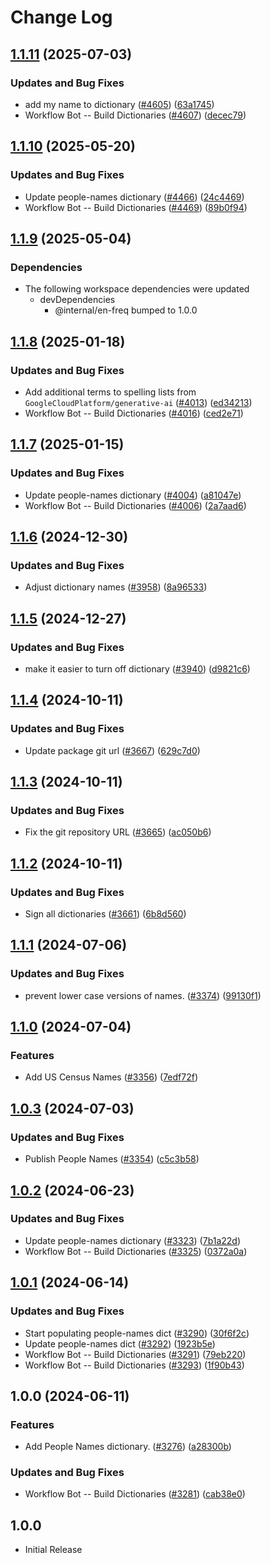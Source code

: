 # Change Log

## [1.1.11](https://github.com/streetsidesoftware/cspell-dicts/compare/@cspell/dict-people-names@1.1.10...@cspell/dict-people-names@1.1.11) (2025-07-03)


### Updates and Bug Fixes

* add my name to dictionary ([#4605](https://github.com/streetsidesoftware/cspell-dicts/issues/4605)) ([63a1745](https://github.com/streetsidesoftware/cspell-dicts/commit/63a1745dd4abc09bb63ee8f3d80c5f2672612829))
* Workflow Bot -- Build Dictionaries ([#4607](https://github.com/streetsidesoftware/cspell-dicts/issues/4607)) ([decec79](https://github.com/streetsidesoftware/cspell-dicts/commit/decec79ddbb8e6782241ede6ee8bbeb9702ab5ab))

## [1.1.10](https://github.com/streetsidesoftware/cspell-dicts/compare/@cspell/dict-people-names@1.1.9...@cspell/dict-people-names@1.1.10) (2025-05-20)


### Updates and Bug Fixes

* Update people-names dictionary ([#4466](https://github.com/streetsidesoftware/cspell-dicts/issues/4466)) ([24c4469](https://github.com/streetsidesoftware/cspell-dicts/commit/24c446930c8d238c1e98f373fd5e8d69896520ab))
* Workflow Bot -- Build Dictionaries ([#4469](https://github.com/streetsidesoftware/cspell-dicts/issues/4469)) ([89b0f94](https://github.com/streetsidesoftware/cspell-dicts/commit/89b0f9471aff20ceaa44279cc586b7b1c038af97))

## [1.1.9](https://github.com/streetsidesoftware/cspell-dicts/compare/@cspell/dict-people-names@1.1.8...@cspell/dict-people-names@1.1.9) (2025-05-04)


### Dependencies

* The following workspace dependencies were updated
  * devDependencies
    * @internal/en-freq bumped to 1.0.0

## [1.1.8](https://github.com/streetsidesoftware/cspell-dicts/compare/@cspell/dict-people-names@1.1.7...@cspell/dict-people-names@1.1.8) (2025-01-18)


### Updates and Bug Fixes

* Add additional terms to spelling lists from `GoogleCloudPlatform/generative-ai` ([#4013](https://github.com/streetsidesoftware/cspell-dicts/issues/4013)) ([ed34213](https://github.com/streetsidesoftware/cspell-dicts/commit/ed342139c37a50c7fd35ea6b15e54947076686c7))
* Workflow Bot -- Build Dictionaries ([#4016](https://github.com/streetsidesoftware/cspell-dicts/issues/4016)) ([ced2e71](https://github.com/streetsidesoftware/cspell-dicts/commit/ced2e7193013a4011555a690171431d4cab6734f))

## [1.1.7](https://github.com/streetsidesoftware/cspell-dicts/compare/@cspell/dict-people-names@1.1.6...@cspell/dict-people-names@1.1.7) (2025-01-15)


### Updates and Bug Fixes

* Update people-names dictionary ([#4004](https://github.com/streetsidesoftware/cspell-dicts/issues/4004)) ([a81047e](https://github.com/streetsidesoftware/cspell-dicts/commit/a81047e7d73f16d981227cca331a0de811088162))
* Workflow Bot -- Build Dictionaries ([#4006](https://github.com/streetsidesoftware/cspell-dicts/issues/4006)) ([2a7aad6](https://github.com/streetsidesoftware/cspell-dicts/commit/2a7aad6d22c8540674fa6bb56f0caff43ad1888f))

## [1.1.6](https://github.com/streetsidesoftware/cspell-dicts/compare/@cspell/dict-people-names@1.1.5...@cspell/dict-people-names@1.1.6) (2024-12-30)


### Updates and Bug Fixes

* Adjust dictionary names ([#3958](https://github.com/streetsidesoftware/cspell-dicts/issues/3958)) ([8a96533](https://github.com/streetsidesoftware/cspell-dicts/commit/8a96533bec21280103740868b81559437c413501))

## [1.1.5](https://github.com/streetsidesoftware/cspell-dicts/compare/@cspell/dict-people-names@1.1.4...@cspell/dict-people-names@1.1.5) (2024-12-27)


### Updates and Bug Fixes

* make it easier to turn off dictionary ([#3940](https://github.com/streetsidesoftware/cspell-dicts/issues/3940)) ([d9821c6](https://github.com/streetsidesoftware/cspell-dicts/commit/d9821c66026e122d5718487a8de3c3ff687bf72d))

## [1.1.4](https://github.com/streetsidesoftware/cspell-dicts/compare/@cspell/dict-people-names@1.1.3...@cspell/dict-people-names@1.1.4) (2024-10-11)


### Updates and Bug Fixes

* Update package git url ([#3667](https://github.com/streetsidesoftware/cspell-dicts/issues/3667)) ([629c7d0](https://github.com/streetsidesoftware/cspell-dicts/commit/629c7d0a5e1bacad1d3874b1f8372edc3494ef97))

## [1.1.3](https://github.com/streetsidesoftware/cspell-dicts/compare/@cspell/dict-people-names@1.1.2...@cspell/dict-people-names@1.1.3) (2024-10-11)


### Updates and Bug Fixes

* Fix the git repository URL ([#3665](https://github.com/streetsidesoftware/cspell-dicts/issues/3665)) ([ac050b6](https://github.com/streetsidesoftware/cspell-dicts/commit/ac050b697d57820109995e92fac5ccc32ced1723))

## [1.1.2](https://github.com/streetsidesoftware/cspell-dicts/compare/@cspell/dict-people-names@1.1.1...@cspell/dict-people-names@1.1.2) (2024-10-11)


### Updates and Bug Fixes

* Sign all dictionaries ([#3661](https://github.com/streetsidesoftware/cspell-dicts/issues/3661)) ([6b8d560](https://github.com/streetsidesoftware/cspell-dicts/commit/6b8d560cf51a593458ce42bca415859f872cfc97))

## [1.1.1](https://github.com/streetsidesoftware/cspell-dicts/compare/@cspell/dict-people-names@1.1.0...@cspell/dict-people-names@1.1.1) (2024-07-06)


### Updates and Bug Fixes

* prevent lower case versions of names. ([#3374](https://github.com/streetsidesoftware/cspell-dicts/issues/3374)) ([99130f1](https://github.com/streetsidesoftware/cspell-dicts/commit/99130f1fec10222d03018d72cb4c63a95f28291f))

## [1.1.0](https://github.com/streetsidesoftware/cspell-dicts/compare/@cspell/dict-people-names@1.0.3...@cspell/dict-people-names@1.1.0) (2024-07-04)


### Features

* Add US Census Names ([#3356](https://github.com/streetsidesoftware/cspell-dicts/issues/3356)) ([7edf72f](https://github.com/streetsidesoftware/cspell-dicts/commit/7edf72fec32584c633d00aac985ebc572fb5a4d0))

## [1.0.3](https://github.com/streetsidesoftware/cspell-dicts/compare/@cspell/dict-people-names@1.0.2...@cspell/dict-people-names@1.0.3) (2024-07-03)


### Updates and Bug Fixes

* Publish People Names ([#3354](https://github.com/streetsidesoftware/cspell-dicts/issues/3354)) ([c5c3b58](https://github.com/streetsidesoftware/cspell-dicts/commit/c5c3b58741cc1f7d94072cd13fa6a7c44af8a925))

## [1.0.2](https://github.com/streetsidesoftware/cspell-dicts/compare/@cspell/dict-people-names@1.0.1...@cspell/dict-people-names@1.0.2) (2024-06-23)


### Updates and Bug Fixes

* Update people-names dictionary ([#3323](https://github.com/streetsidesoftware/cspell-dicts/issues/3323)) ([7b1a22d](https://github.com/streetsidesoftware/cspell-dicts/commit/7b1a22db8a5de997a7424aec4593d128916c04a0))
* Workflow Bot -- Build Dictionaries ([#3325](https://github.com/streetsidesoftware/cspell-dicts/issues/3325)) ([0372a0a](https://github.com/streetsidesoftware/cspell-dicts/commit/0372a0a15910742b5f3b0262bbe655b9884ee746))

## [1.0.1](https://github.com/streetsidesoftware/cspell-dicts/compare/@cspell/dict-people-names@1.0.0...@cspell/dict-people-names@1.0.1) (2024-06-14)


### Updates and Bug Fixes

* Start populating people-names dict ([#3290](https://github.com/streetsidesoftware/cspell-dicts/issues/3290)) ([30f6f2c](https://github.com/streetsidesoftware/cspell-dicts/commit/30f6f2cb8191ae3159189dbdcba237dd29f74cc7))
* Update people-names dict ([#3292](https://github.com/streetsidesoftware/cspell-dicts/issues/3292)) ([1923b5e](https://github.com/streetsidesoftware/cspell-dicts/commit/1923b5ed90299d3ca7e07eb94d9c77947d5fae72))
* Workflow Bot -- Build Dictionaries ([#3291](https://github.com/streetsidesoftware/cspell-dicts/issues/3291)) ([79eb220](https://github.com/streetsidesoftware/cspell-dicts/commit/79eb220d2f78f4649dfa332e819fa8790baecb99))
* Workflow Bot -- Build Dictionaries ([#3293](https://github.com/streetsidesoftware/cspell-dicts/issues/3293)) ([1f90b43](https://github.com/streetsidesoftware/cspell-dicts/commit/1f90b43513505f53946ee184c0a9408ce95b5c7c))

## 1.0.0 (2024-06-11)


### Features

* Add People Names dictionary. ([#3276](https://github.com/streetsidesoftware/cspell-dicts/issues/3276)) ([a28300b](https://github.com/streetsidesoftware/cspell-dicts/commit/a28300b046ce49e6fcca6a2292a7651f21795932))


### Updates and Bug Fixes

* Workflow Bot -- Build Dictionaries ([#3281](https://github.com/streetsidesoftware/cspell-dicts/issues/3281)) ([cab38e0](https://github.com/streetsidesoftware/cspell-dicts/commit/cab38e0f6f97abee48ce8c8934bb2b3154739aa2))

## 1.0.0

- Initial Release
